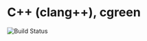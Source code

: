 # C++ (clang++), cgreen

![Build Status](https://travis-ci.org/cyber-dojo-languages/clangplusplus-cgreen.svg?branch=master)
